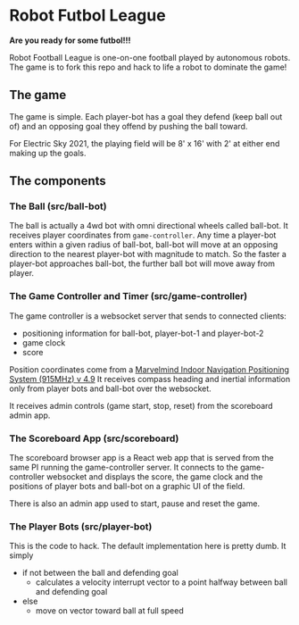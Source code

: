 # Robot Futbol League

**Are you ready for some futbol!!!**

Robot Football League is one-on-one football played by autonomous robots. The game is to fork this repo and hack to life a robot to dominate the game!

## The game

The game is simple. Each player-bot has a goal they defend (keep ball out of) and an opposing goal they offend by pushing the ball toward.

For Electric Sky 2021, the playing field will be 8' x 16' with 2' at either end making up the goals.

## The components

### The Ball (src/ball-bot)

The ball is actually a 4wd bot with omni directional wheels called ball-bot. It receives player coordinates from `game-controller`. Any time a player-bot enters within a given radius of ball-bot, ball-bot will move at an opposing direction to the nearest player-bot with magnitude to match. So the faster a player-bot approaches ball-bot, the further ball bot will move away from player.

### The Game Controller and Timer (src/game-controller)

The game controller is a websocket server that sends to connected clients:

- positioning information for ball-bot, player-bot-1 and player-bot-2
- game clock
- score

Position coordinates come from a [Marvelmind Indoor Navigation Positioning System (915MHz) v 4.9](https://www.robotshop.com/uk/marvelmind-starter-set-hw-v49-indoor-navigation-positioning-system-915mhz.html?gclid=Cj0KCQjwiqWHBhD2ARIsAPCDzaksKWh8X1BsVWGuckrfdj67qMHQD1eEBH0aTTDmB680hjq7pr7UOV4aAlCwEALw_wcB)
It receives compass heading and inertial information only from player bots and ball-bot over the websocket.

It receives admin controls (game start, stop, reset) from the scoreboard admin app.

### The Scoreboard App (src/scoreboard)

The scoreboard browser app is a React web app that is served from the same PI running the game-controller server. It connects to the game-controller websocket and displays the score, the game clock and the positions of player bots and ball-bot on a graphic UI of the field.

There is also an admin app used to start, pause and reset the game.

### The Player Bots (src/player-bot)

This is the code to hack. The default implementation here is pretty dumb. It simply

- if not between the ball and defending goal
  - calculates a velocity interrupt vector to a point halfway between ball and defending goal
- else
  - move on vector toward ball at full speed
